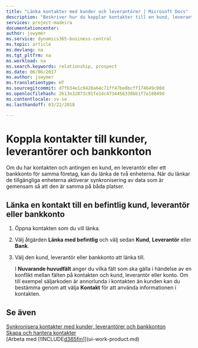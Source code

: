 ```yaml
---
title: "Länka kontakter med kunder och leverantörer | Microsoft Docs"
description: "Beskriver hur du kopplar kontakter till en kund, leverantör eller bankkonto från samma företag, så att du kan synkronisera gemensamma data."
services: project-madeira
documentationcenter: 
author: jswymer
ms.service: dynamics365-business-central
ms.topic: article
ms.devlang: na
ms.tgt_pltfrm: na
ms.workload: na
ms.search.keywords: relationship, prospect
ms.date: 06/06/2017
ms.author: jswymer
ms.translationtype: HT
ms.sourcegitcommit: d7fb34e1c9428a64c71ff47be8bcff174649c00d
ms.openlocfilehash: 2613e32873c91fe24c4734456338bb1f7e18849d
ms.contentlocale: sv-se
ms.lasthandoff: 03/22/2018

---
```

# <a name="link-contacts-with-customers-vendors-and-bank-accounts"></a>Koppla kontakter till kunder, leverantörer och bankkonton
Om du har kontakten och antingen en kund, en leverantör eller ett bankkonto för samma företag, kan du länka de två enheterna. När du länkar de tillgängliga enheterna aktiverar synkronisering av data som är gemensam så att den är samma på båda platser.

## <a name="link-a-contact-to-an-existing-customer-vendor-or-bank-account"></a>Länka en kontakt till en befintlig kund, leverantör eller bankkonto
1. Öppna kontakten som du vill länka.
2. Välj åtgärden **Länka med befintlig** och välj sedan **Kund**, **Leverantör** eller **Bank**.
3. Välj den kund, leverantör eller bankkonto att länka till.

   I **Nuvarande huvudfält** anger du vilka fält som ska gälla i händelse av en konflikt mellan fälten på kontakten och kund, leverantör eller konto. Om till exempel säljarkoden är annorlunda i kontakten än kunden kan du bestämma genom att välja **Kontakt** för att använda informationen i kontakten.

## <a name="see-also"></a>Se även
[Synkronisera kontakter med kunder, leverantörer och bankkonton](marketing-synchronize-contacts-customers-vendors-bank-accounts.md)  
[Skapa och hantera kontakter](marketing-contacts.md)  
[Arbeta med [!INCLUDE[d365fin](includes/d365fin_md.md)]](ui-work-product.md)  

